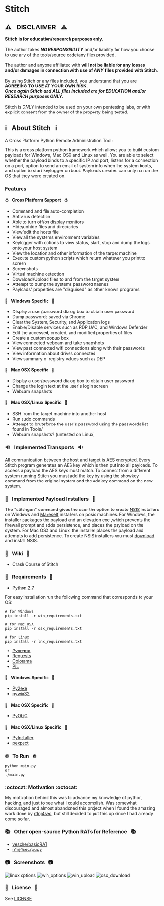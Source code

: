 # Stitch

## :warning: &nbsp; DISCLAIMER &nbsp; :warning:

**Stitch is for education/research purposes only.**
<br><br>
The author takes ***NO RESPONSIBILITY*** and/or liability for how you choose to use any of the tools/source code/any files provided.
<br><br>
The author and anyone affiliated with **will not be liable for any losses and/or damages in connection with use of** ***ANY*** **files provided with Stitch**.
<br><br>
By using Stitch or any files included, you understand that you are **AGREEING TO USE AT YOUR OWN RISK**. 
<br>
***Once again Stitch and ALL files included are for EDUCATION and/or RESEARCH purposes ONLY.***
<br><br>
Stitch is *ONLY* intended to be used on your own pentesting labs, or with explicit consent from the owner of the property being tested.

## :information_source: &nbsp; About Stitch &nbsp; :information_source:
A Cross Platform Python Remote Administration Tool:

This is a cross platform python framework which allows you to build custom payloads for Windows, Mac OSX and Linux as well. You are able to select whether the payload binds to a specific IP and port, listens for a connection on a port, option to send an email of system info when the system boots, and option to start keylogger on boot. Payloads created can only run on the OS that they were created on.

### Features
#### :anchor: &nbsp; Cross Platform Support &nbsp; :anchor:
- Command and file auto-completion
- Antivirus detection 
- Able to turn off/on display monitors
- Hide/unhide files and directories
- View/edit the hosts file
- View all the systems environment variables
- Keylogger with options to view status, start, stop and dump the logs onto your host system
- View the location and other information of the target machine 
- Execute custom python scripts which return whatever you print to screen
- Screenshots
- Virtual machine detection
- Download/Upload files to and from the target system
- Attempt to dump the systems password hashes
- Payloads' properties are "disguised" as other known programs

#### :diamond_shape_with_a_dot_inside: &nbsp; Windows Specific &nbsp; :diamond_shape_with_a_dot_inside:
- Display a user/password dialog box to obtain user password
- Dump passwords saved via Chrome
- Clear the System, Security, and Application logs
- Enable/Disable services such as RDP,UAC, and Windows Defender
- Edit the accessed, created, and modified properties of files
- Create a custom popup box
- View connected webcam and take snapshots
- View past connected wifi connections along with their passwords
- View information about drives connected 
- View summary of registry values such as DEP

#### :apple: &nbsp; Mac OSX Specific &nbsp; :apple:
- Display a user/password dialog box to obtain user password
- Change the login text at the user's login screen
- Webcam snapshots

#### :penguin: &nbsp; Mac OSX/Linux Specific &nbsp; :penguin:
- SSH from the target machine into another host
- Run sudo commands
- Attempt to bruteforce the user's password using the passwords list found in Tools/
- Webcam snapshots? (untested on Linux)

### :sound: &nbsp; Implemented Transports &nbsp; :sound:
All communication between the host and target is AES encrypted. Every Stitch program generates an AES key which is then put into all payloads. To access a payload the AES keys must match. To connect from a different system running Stitch you must add the key by using the showkey command from the original system and the addkey command on the new system. 

### :steam_locomotive: &nbsp; Implemented Payload Installers &nbsp; :steam_locomotive:
The "stitchgen" command gives the user the option to create [NSIS](http://nsis.sourceforge.net/Main_Page) installers on Windows and [Makeself](http://stephanepeter.com/makeself/) installers on posix machines. For Windows, the installer packages the payload and an elevation exe ,which prevents the firewall prompt and adds persistence, and places the payload on the system. For Mac OSX and Linux, the installer places the payload and attempts to add persistence. To create NSIS installers you must [download](http://nsis.sourceforge.net/Download) and install NSIS. 

### :ledger: &nbsp; Wiki &nbsp; :ledger:
* [Crash Course of Stitch](https://github.com/nathanlopez/Stitch/wiki/Crash-Course)

### :closed_lock_with_key: &nbsp; Requirements &nbsp; :closed_lock_with_key:
- [Python 2.7](https://www.python.org/downloads/)

For easy installation run the following command that corresponds to your OS:
```
# for Windows
pip install -r win_requirements.txt

# for Mac OSX
pip install -r osx_requirements.txt

# for Linux
pip install -r lnx_requirements.txt
```

- [Pycrypto](https://pypi.python.org/pypi/pycrypto)
- [Requests](http://docs.python-requests.org/en/master/)
- [Colorama](https://pypi.python.org/pypi/colorama)
- [PIL](https://pypi.python.org/pypi/PIL)

#### :diamond_shape_with_a_dot_inside: &nbsp; Windows Specific &nbsp; :diamond_shape_with_a_dot_inside:
- [Py2exe](http://www.py2exe.org/)
- [pywin32](https://sourceforge.net/projects/pywin32/)

#### :apple: &nbsp; Mac OSX Specific &nbsp; :diamond_shape_with_a_dot_inside:
- [PyObjC](https://pythonhosted.org/pyobjc/)

#### :penguin: &nbsp; Mac OSX/Linux Specific &nbsp; :diamond_shape_with_a_dot_inside:
- [PyInstaller](http://www.pyinstaller.org/)
- [pexpect](https://pexpect.readthedocs.io/en/stable/)

### :fire: &nbsp; To Run &nbsp; :fire:
```
python main.py
or
./main.py
```

### :octocat: Motivation :octocat:
My motivation behind this was to advance my knowledge of python, hacking, and just to see what I could accomplish. Was somewhat discouraged and almost abandoned this project when I found the amazing work done by [n1nj4sec](https://github.com/n1nj4sec/pupy), but still decided to put this up since I had already come so far. 

### :books: &nbsp; Other open-source Python RATs for Reference &nbsp; :books:
* [vesche/basicRAT](https://github.com/vesche/basicRAT)
* [n1nj4sec/pupy](https://github.com/n1nj4sec/pupy)

### :camera: &nbsp; Screenshots &nbsp; :camera:

![linux options](https://cloud.githubusercontent.com/assets/13227314/21706500/76fdb962-d37c-11e6-9284-093ad065aeca.PNG)
![win_options](https://cloud.githubusercontent.com/assets/13227314/21706517/80d977b4-d37c-11e6-9588-5cd1bb3ecf37.PNG)
![win_upload](https://cloud.githubusercontent.com/assets/13227314/21706518/83c8509e-d37c-11e6-9f6e-f86b3a696c1a.PNG)
![osx_download](https://cloud.githubusercontent.com/assets/13227314/21706506/79f54e96-d37c-11e6-928b-68a8c57df919.PNG)

### :page_facing_up: &nbsp; License &nbsp; :page_facing_up:

See [LICENSE](/LICENSE)

